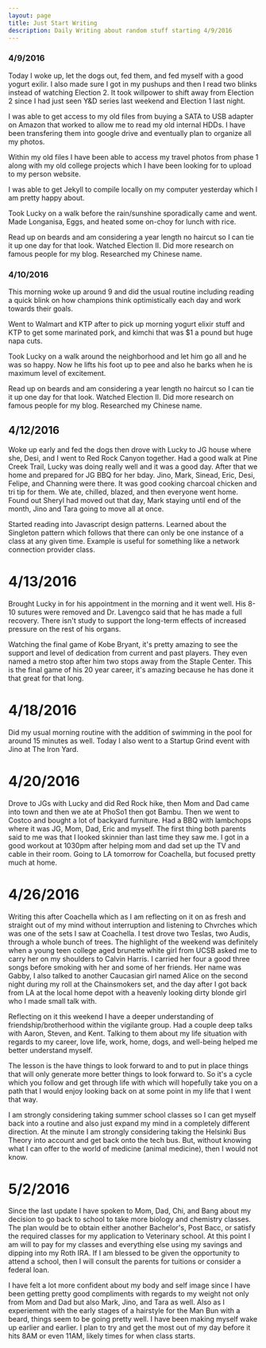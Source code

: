 ```yaml
---
layout: page
title: Just Start Writing
description: Daily Writing about random stuff starting 4/9/2016
---
```


### 4/9/2016

Today I woke up, let the dogs out, fed them, and fed myself with a good yogurt exilir.  I also made sure I got in my pushups and then I read two blinks instead of watching Election 2.  It took willpower to shift away from Election 2 since I had just seen Y&D series last weekend and Election 1 last night.

I was able to get access to my old files from buying a SATA to USB adapter on Amazon that worked to allow me to read my old internal HDDs.  I have been transfering them into google drive and eventually plan to organize all my photos.

Within my old files I have been able to access my travel photos from phase 1 along with my old college projects which I have been looking for to upload to my person website.

I was able to get Jekyll to compile locally on my computer yesterday which I am pretty happy about.

Took Lucky on a walk before the rain/sunshine sporadically came and went. Made Longanisa, Eggs, and heated some on-choy for lunch with rice.  

Read up on beards and am considering a year length no haircut so I can tie it up one day for that look. Watched Election II. Did more research on famous people for my blog.  Researched my Chinese name.

### 4/10/2016
This morning woke up around 9 and did the usual routine including reading a quick blink on how champions think optimistically each day and work towards their goals.

Went to Walmart and KTP after to pick up morning yogurt elixir stuff and KTP to get some marinated pork, and kimchi that was $1 a pound but huge napa cuts.

Took Lucky on a walk around the neighborhood and let him go all and he was so happy. Now he lifts his foot up to pee and also he barks when he is maximum level of excitement.


Read up on beards and am considering a year length no haircut so I can tie it up one day for that look. Watched Election II. Did more research on famous people for my blog.  Researched my Chinese name.

## 4/12/2016

Woke up early and fed the dogs then drove with Lucky to JG house where she, Desi, and I went to Red Rock Canyon together.  Had a good walk at Pine Creek Trail, Lucky was doing really well and it was a good day.  After that we home and prepared for JG BBQ for her bday. Jino, Mark, Sinead, Eric, Desi, Felipe, and Channing were there.  It was good cooking charcoal chicken and tri tip for them.  We ate, chilled, blazed, and then everyone went home.  Found out Sheryl had moved out that day, Mark staying until end of the month, Jino and Tara going to move all at once.

Started reading into Javascript design patterns.  Learned about the Singleton pattern which follows that there can only be one instance of a class at any given time.  Example is useful for something like a network connection provider class.

# 4/13/2016

Brought Lucky in for his appointment in the morning and it went well.  His 8-10 sutures were removed and Dr. Lavengco said that he has made a full recovery.  There isn't study to support the long-term effects of increased pressure on the rest of his organs.

Watching the final game of Kobe Bryant, it's pretty amazing to see the support and level of dedication from current and past players.  They even named a metro stop after him two stops away from the Staple Center.  This is the final game of his 20 year career, it's amazing because he has done it that great for that long.

# 4/18/2016

Did my usual morning routine with the addition of swimming in the pool for around 15 minutes as well.  Today I also went to a Startup Grind event with Jino at The Iron Yard.

# 4/20/2016

Drove to JGs with Lucky and did Red Rock hike, then Mom and Dad came into town and then we ate at PhoSo1 then got Bambu.  Then we went to Costco and bought a lot of backyard furniture.  Had a BBQ with lambchops where it was JG, Mom, Dad, Eric and myself. The first thing both parents said to me was that I looked skinnier than last time they saw me.  I got in a good workout at 1030pm after helping mom and dad set up the TV and cable in their room.  Going to LA tomorrow for Coachella, but focused pretty much at home. 

# 4/26/2016

Writing this after Coachella which as I am reflecting on it on as fresh and straight out of my mind without interruption and listening to Chvrches which was one of the sets I saw at Coachella.  I test drove two Teslas, two Audis, through a whole bunch of trees.  The highlight of the weekend was definitely when a young teen college aged brunette white girl from UCSB asked me to carry her on my shoulders to Calvin Harris.  I carried her four a good three songs before smoking with her and some of her friends.  Her name was Gabby, I also talked to another Caucasian girl named Alice on the second night during my roll at the Chainsmokers set, and the day after I got back from LA at the local home depot with a heavenly looking dirty blonde girl who I made small talk with.

Reflecting on it this weekend I have a deeper understanding of friendship/brotherhood within the vigilante group. Had a couple deep talks with Aaron, Steven, and Kent. Talking to them about my life situation with regards to my career, love life, work, home, dogs, and well-being helped me better understand myself.

The lesson is the have things to look forward to and to put in place things that will only generate more better things to look forward to.  So it's a cycle which you follow and get through life with which will hopefully take you on a path that I would enjoy looking back on at some point in my life that I went that way.

I am strongly considering taking summer school classes so I can get myself back into a routine and also just expand my mind in a completely different direction.  At the minute I am strongly considering taking the Helsinki Bus Theory into account and get back onto the tech bus.  But, without knowing what I can offer to the world of medicine (animal medicine), then I would not know.

# 5/2/2016

Since the last update I have spoken to Mom, Dad, Chi, and Bang about my decision to go back to school to take more biology and chemistry classes.  The plan would be to obtain either another Bachelor's, Post Bacc, or satisfy the required classes for my application to Veterinary school.  At this point I am will to pay for my classes and everything else using my savings and dipping into my Roth IRA.  If I am blessed to be given the opportunity to attend a school, then I will consult the parents for tuitions or consider a federal loan.

I have felt a lot more confident about my body and self image since I have been getting pretty good compliments with regards to my weight not only from Mom and Dad but also Mark, Jino, and Tara as well.  Also as I experiement with the early stages of a hairstyle for the Man Bun with a beard, things seem to be going pretty well.  I have been making myself wake up earlier and earlier.  I plan to try and get the most out of my day before it hits 8AM or even 11AM, likely times for when class starts.